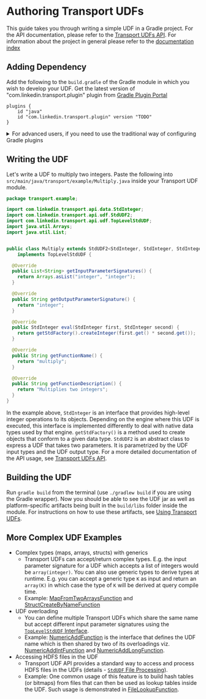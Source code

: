 # Authoring Transport UDFs

This guide takes you through writing a simple UDF in a Gradle project.
For the API documentation, please refer to the [Transport UDFs API](transport-udfs-api.md).
For information about the project in general please refer to the [documentation index](/README.md#documentation)

## Adding Dependency

Add the following to the `build.gradle` of the Gradle module in which you wish to develop your UDF.
Get the latest version of "com.linkedin.transport.plugin" plugin from [Gradle Plugin Portal](https://plugins.gradle.org/plugin/com.linkedin.transport.plugin)

```Gradle
plugins {
    id "java"
    id "com.linkedin.transport.plugin" version "TODO"
}
```

<details>
    <summary>For advanced users, if you need to use the traditional way of configuring Gradle plugins</summary>

```Gradle
buildscript {
    repositories {
        maven { url "https://plugins.gradle.org/m2/" }
    }

    dependencies {
        classpath "com.linkedin.transport:transportable-udfs-plugin:TODO"
    }
}

apply plugin: "java"
apply plugin: "com.linkedin.transport.plugin"
```
</details>

## Writing the UDF

Let's write a UDF to multiply two integers. Paste the following into `src/main/java/transport/example/Multiply.java` inside your Transport UDF module.

```java
package transport.example;

import com.linkedin.transport.api.data.StdInteger;
import com.linkedin.transport.api.udf.StdUDF2;
import com.linkedin.transport.api.udf.TopLevelStdUDF;
import java.util.Arrays;
import java.util.List;


public class Multiply extends StdUDF2<StdInteger, StdInteger, StdInteger>
    implements TopLevelStdUDF {

  @Override
  public List<String> getInputParameterSignatures() {
    return Arrays.asList("integer", "integer");
  }

  @Override
  public String getOutputParameterSignature() {
    return "integer";
  }

  @Override
  public StdInteger eval(StdInteger first, StdInteger second) {
    return getStdFactory().createInteger(first.get() * second.get());
  }

  @Override
  public String getFunctionName() {
    return "multiply";
  }

  @Override
  public String getFunctionDescription() {
    return "Multiplies two integers";
  }
}
```

In the example above, `StdInteger` is an interface that provides high-level integer operations to its objects.
Depending on the engine where this UDF is executed, this interface is implemented differently to deal with native data types used by that engine.
`getStdFactory()` is a method used to create objects that conform to a given data type.
`StdUDF2` is an abstract class to express a UDF that takes two parameters.
It is parametrized by the UDF input types and the UDF output type.
For a more detailed documentation of the API usage, see [Transport UDFs API](transport-udfs-api.md).

## Building the UDF

Run `gradle build` from the terminal (use `./gradlew build` if you are using the Gradle wrapper).
Now you should be able to see the UDF jar as well as platform-specific artifacts being built in the `build/libs` folder inside the module.
For instructions on how to use these artifacts, see [Using Transport UDFs](using-transport-udfs.md).

## More Complex UDF Examples

- Complex types (maps, arrays, structs) with generics
    - Transport UDFs can accept/return complex types. E.g. the input parameter signature for a UDF which accepts a list of integers would be `array(integer)`. You can also use generic types to derive types at runtime. E.g. you can accept a generic type `K` as input and return an `array(K)` in which case the type of `K` will be derived at query compile time.
    - Example: [MapFromTwoArraysFunction](../transportable-udfs-examples/transportable-udfs-example-udfs/src/main/java/com/linkedin/transport/examples/MapFromTwoArraysFunction.java) and [StructCreateByNameFunction](../transportable-udfs-examples/transportable-udfs-example-udfs/src/main/java/com/linkedin/transport/examples/StructCreateByNameFunction.java)
- UDF overloading
    - You can define multiple Transport UDFs which share the same name but accept different input parameter signatures using the [`TopLevelStdUDF` Interface](transport-udfs-api.md#toplevelstdudf-interface).
    - Example:  [NumericAddFunction](../transportable-udfs-examples/transportable-udfs-example-udfs/src/main/java/com/linkedin/transport/examples/NumericAddFunction.java) is the interface that defines the UDF name which is then shared by two of its overloadings viz. [NumericAddIntFunction](../transportable-udfs-examples/transportable-udfs-example-udfs/src/main/java/com/linkedin/transport/examples/NumericAddIntFunction.java) and  [NumericAddLongFunction](../transportable-udfs-examples/transportable-udfs-example-udfs/src/main/java/com/linkedin/transport/examples/NumericAddLongFunction.java).
- Accessing HDFS files in the UDF
    - Transport UDF API provides a standard way to access and process HDFS files in the UDFs (details - [`StdUDF` File Processing](transport-udfs-api.md#stdudf-file-processing)). 
    - Example: One common usage of this feature is to build hash tables (or bitmaps) from files that can then be used as lookup tables inside the UDF. Such usage is demonstrated in [FileLookupFunction](../transportable-udfs-examples/transportable-udfs-example-udfs/src/main/java/com/linkedin/transport/examples/FileLookupFunction.java).
